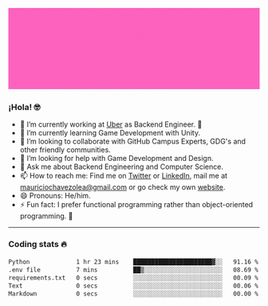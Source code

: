 ![Banner](banner.gif)

### ¡Hola! 🤓

- 🔭 I’m currently working at [Uber](https://uber.com) as Backend Engineer. 🚗
- 🌱 I’m currently learning Game Development with Unity.
- 👯 I’m looking to collaborate with GitHub Campus Experts, GDG's and other friendly communities.
- 🤔 I’m looking for help with Game Development and Design.
- 💬 Ask me about Backend Engineering and Computer Science.
- 📫 How to reach me: Find me on [Twitter](https://twitter.com/ultr4nerd) or [LinkedIn](https://www.linkedin.com/in/ultr4nerd), mail me at [mauriciochavezolea@gmail.com](mailto:mauriciochavezolea@gmail.com) or go check my own [website](https://mauriciochavez.dev).
- 😄 Pronouns: He/him. 
- ⚡ Fun fact: I prefer functional programming rather than object-oriented programming. 🤭
---

### Coding stats 🔥

<!--START_SECTION:waka-->

```text
Python             1 hr 23 mins    ██████████████████████▓░░   91.16 %
.env file          7 mins          ██▒░░░░░░░░░░░░░░░░░░░░░░   08.69 %
requirements.txt   0 secs          ░░░░░░░░░░░░░░░░░░░░░░░░░   00.09 %
Text               0 secs          ░░░░░░░░░░░░░░░░░░░░░░░░░   00.06 %
Markdown           0 secs          ░░░░░░░░░░░░░░░░░░░░░░░░░   00.00 %
```

<!--END_SECTION:waka-->
